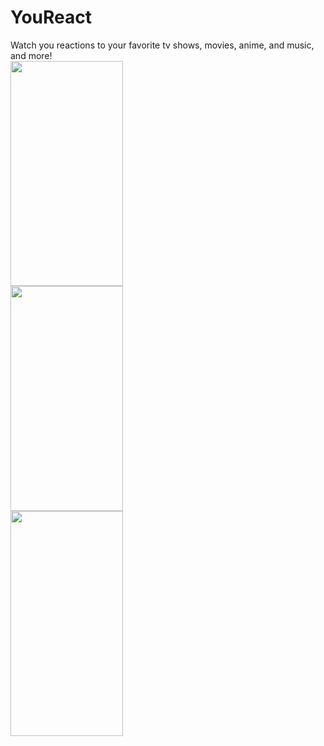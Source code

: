 # YouReact
Watch you reactions to your favorite tv shows, movies, anime, and music, and more!
<br />
<img src="https://uploads.codesandbox.io/uploads/user/cad5fda9-d474-4658-8faf-25d837b04955/tJJ5-screen1.png" width="180" height="360">  
<img src="https://uploads.codesandbox.io/uploads/user/cad5fda9-d474-4658-8faf-25d837b04955/oBTl-screen2.png" width="180" height="360">  
<img src="https://uploads.codesandbox.io/uploads/user/cad5fda9-d474-4658-8faf-25d837b04955/XIG4-screen3.png" width="180" height="360">
